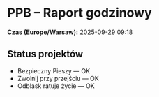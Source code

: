 # PPB – Raport godzinowy
**Czas (Europe/Warsaw):** 2025-09-29 09:18

## Status projektów
- Bezpieczny Pieszy — OK
- Zwolnij przy przejściu — OK
- Odblask ratuje życie — OK

